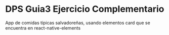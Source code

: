 # DPS Guia3 Ejercicio Complementario
App de comidas típicas salvadoreñas, usando elementos card que se encuentra en react-native-elements

